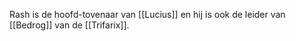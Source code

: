 Rash is de hoofd-tovenaar van [[Lucius]] en hij is ook de leider van [[Bedrog]] van de [[Trifarix]]. 

